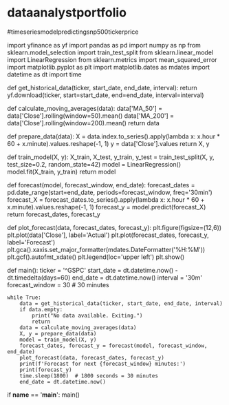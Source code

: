 # dataanalystportfolio

#timeseriesmodelpredictingsnp500tickerprice

import yfinance as yf
import pandas as pd
import numpy as np
from sklearn.model_selection import train_test_split
from sklearn.linear_model import LinearRegression
from sklearn.metrics import mean_squared_error
import matplotlib.pyplot as plt
import matplotlib.dates as mdates
import datetime as dt
import time

def get_historical_data(ticker, start_date, end_date, interval):
    return yf.download(ticker, start=start_date, end=end_date, interval=interval)

def calculate_moving_averages(data):
    data['MA_50'] = data['Close'].rolling(window=50).mean()
    data['MA_200'] = data['Close'].rolling(window=200).mean()
    return data

def prepare_data(data):
    X = data.index.to_series().apply(lambda x: x.hour * 60 + x.minute).values.reshape(-1, 1)
    y = data['Close'].values
    return X, y

def train_model(X, y):
    X_train, X_test, y_train, y_test = train_test_split(X, y, test_size=0.2, random_state=42)
    model = LinearRegression()
    model.fit(X_train, y_train)
    return model

def forecast(model, forecast_window, end_date):
    forecast_dates = pd.date_range(start=end_date, periods=forecast_window, freq='30min')
    forecast_X = forecast_dates.to_series().apply(lambda x: x.hour * 60 + x.minute).values.reshape(-1, 1)
    forecast_y = model.predict(forecast_X)
    return forecast_dates, forecast_y

def plot_forecast(data, forecast_dates, forecast_y):
    plt.figure(figsize=(12,6))
    plt.plot(data['Close'], label='Actual')
    plt.plot(forecast_dates, forecast_y, label='Forecast')
    plt.gca().xaxis.set_major_formatter(mdates.DateFormatter('%H:%M'))
    plt.gcf().autofmt_xdate()
    plt.legend(loc='upper left')
    plt.show()

def main():
    ticker = '^GSPC'
    start_date = dt.datetime.now() - dt.timedelta(days=60)
    end_date = dt.datetime.now()
    interval = '30m'
    forecast_window = 30  # 30 minutes

    while True:
        data = get_historical_data(ticker, start_date, end_date, interval)
        if data.empty:
            print("No data available. Exiting.")
            return
        data = calculate_moving_averages(data)
        X, y = prepare_data(data)
        model = train_model(X, y)
        forecast_dates, forecast_y = forecast(model, forecast_window, end_date)
        plot_forecast(data, forecast_dates, forecast_y)
        print(f'Forecast for next {forecast_window} minutes:')
        print(forecast_y)
        time.sleep(1800)  # 1800 seconds = 30 minutes
        end_date = dt.datetime.now()

if __name__ == '__main__':
    main()

